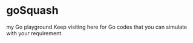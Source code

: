 # goSquash
my Go playground.Keep visiting here for Go codes that you can simulate with your requirement.
